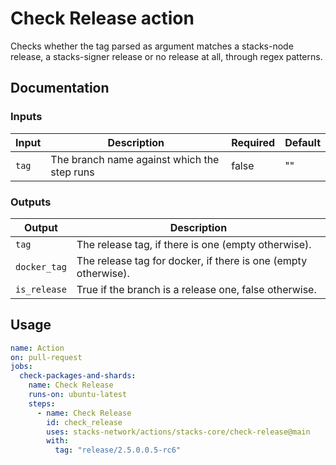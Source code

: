 # Check Release action

Checks whether the tag parsed as argument matches a stacks-node release, a stacks-signer release or no release at all, through regex patterns.

## Documentation

### Inputs
| Input | Description | Required | Default |
| ----- | ------------------------------------------- | ----- | -- |
| `tag` | The branch name against which the step runs | false | "" |

### Outputs
| Output | Description |
| ------------ | -------------------------------------------------------------- |
|     `tag`    | The release tag, if there is one (empty otherwise).            |
| `docker_tag` | The release tag for docker, if there is one (empty otherwise). |
| `is_release` | True if the branch is a release one, false otherwise.          |

## Usage

```yaml
name: Action
on: pull-request
jobs:
  check-packages-and-shards:
    name: Check Release
    runs-on: ubuntu-latest
    steps:
      - name: Check Release
        id: check_release
        uses: stacks-network/actions/stacks-core/check-release@main
        with:
          tag: "release/2.5.0.0.5-rc6"
```
